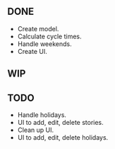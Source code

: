 DONE
----
* Create model.
* Calculate cycle times.
* Handle weekends.
* Create UI.

WIP
---

TODO
----
* Handle holidays.
* UI to add, edit, delete stories.
* Clean up UI.
* UI to add, edit, delete holidays.
